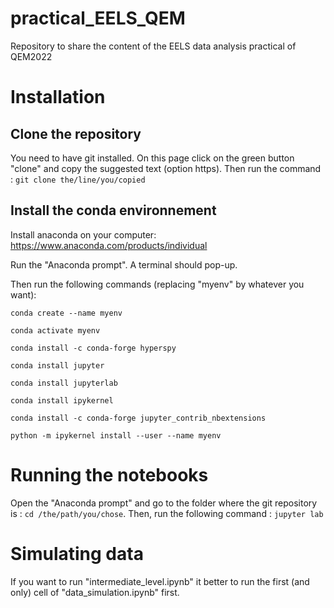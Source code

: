 # practical_EELS_QEM
Repository to share the content of the EELS data analysis practical of QEM2022

# Installation

## Clone the repository
You need to have git installed. On this page click on the green button "clone" and copy the suggested text (option https). Then run the command :
`git clone the/line/you/copied`

## Install the conda environnement

Install anaconda on your computer: https://www.anaconda.com/products/individual

Run the "Anaconda prompt". A terminal should pop-up. 

Then run the following commands (replacing "myenv" by whatever you want): 

```
conda create --name myenv

conda activate myenv

conda install -c conda-forge hyperspy 

conda install jupyter

conda install jupyterlab

conda install ipykernel

conda install -c conda-forge jupyter_contrib_nbextensions

python -m ipykernel install --user --name myenv
```

# Running the notebooks

Open the "Anaconda prompt" and go to the folder where the git repository is : `cd /the/path/you/chose`. Then, run the following command : `jupyter lab`

# Simulating data

If you want to run "intermediate_level.ipynb" it better to run the first (and only) cell of "data_simulation.ipynb" first.
